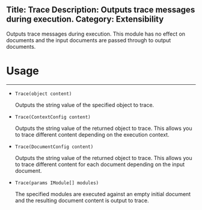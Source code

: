 Title: Trace
Description: Outputs trace messages during execution.
Category: Extensibility
---
Outputs trace messages during execution. This module has no effect on documents and the input documents are passed through to output documents.

# Usage
---

  - `Trace(object content)`
  
    Outputs the string value of the specified object to trace.

  - `Trace(ContextConfig content)`
  
    Outputs the string value of the returned object to trace. This allows you to trace different content depending on the execution context.

  - `Trace(DocumentConfig content)`
  
    Outputs the string value of the returned object to trace. This allows you to trace different content for each document depending on the input document.

  - `Trace(params IModule[] modules)`
  
    The specified modules are executed against an empty initial document and the resulting document content is output to trace.